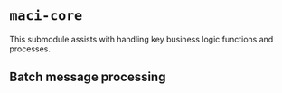 # `maci-core`

This submodule assists with handling key business logic functions and processes.

## Batch message processing
